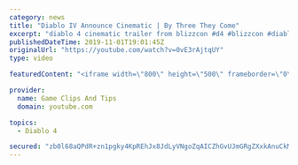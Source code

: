 ```yaml
---
category: news
title: "Diablo IV Announce Cinematic | By Three They Come"
excerpt: "diablo 4 cinematic trailer from blizzcon #d4 #blizzcon #diablo."
publishedDateTime: 2019-11-01T19:01:45Z
originalUrl: "https://youtube.com/watch?v=0vE3rAjtqUY"
type: video

featuredContent: "<iframe width=\"800\" height=\"500\" frameborder=\"0\" src=\"https://www.youtube.com/embed/0vE3rAjtqUY\" allow=\"accelerometer; autoplay; encrypted-media; gyroscope; picture-in-picture\" allowfullscreen></iframe>"

provider:
  name: Game Clips And Tips
  domain: youtube.com

topics:
  - Diablo 4

secured: "zb0l68aQPdR+zn1pgky4KpREhJx8JdLyVNgoZqAICZhGvUJmGRgZXxkAnuCkMgiHFrvpt2ALtOhUgbXk/GIiEhgH6FoiGzy5I9GFQkjCTO8omWHj/YHGH6qNlpmulhjrJ89G5QcAvADFAjd/o4dnu5lAjOWgSAXTxL38IWiBIcBYnBenrx7IpCaTNvJm8JvN+4TJ2HG/7us6jB+6rziRK9JHPrVwr+25GX9NzG91LYot+FCAWOTB9jlaiynjHZ3JOJDee5xJVPwErsZsnhetYkVQ7jFTHS82nULxMAEi8NHxZTGDjjirCll5nRHklLU0pcK8yyiboJ8qU6QLHmUDnz7al+GSR41+dY3Z9AMzxVD7tkbm7SnyQZl4hAymtFAfIyVb3DIP+KhUKmxJ8KfhiA==;Kcn7zFXpEZ4SGdL/xIhlqw=="
---
```



